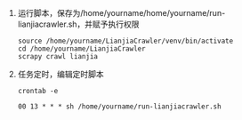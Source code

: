 1. 运行脚本，保存为/home/yourname/home/yourname/run-lianjiacrawler.sh，并赋予执行权限
    ``` shell
    source /home/yourname/LianjiaCrawler/venv/bin/activate
    cd /home/yourname/LianjiaCrawler
    scrapy crawl lianjia
    ```
1. 任务定时，编辑定时脚本
    ``` shell
    crontab -e
    ```

    ``` shell
    00 13 * * * sh /home/yourname/run-lianjiacrawler.sh
    ```